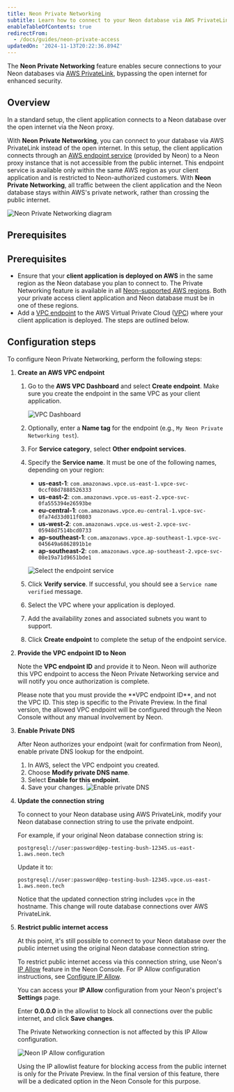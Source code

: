 ```yaml
---
title: Neon Private Networking
subtitle: Learn how to connect to your Neon database via AWS PrivateLink
enableTableOfContents: true
redirectFrom:
  - /docs/guides/neon-private-access
updatedOn: '2024-11-13T20:22:36.894Z'
---
```


<PrivatePreview />

The **Neon Private Networking** feature enables secure connections to your Neon databases via [AWS PrivateLink](https://docs.aws.amazon.com/vpc/latest/privatelink/concepts.html), bypassing the open internet for enhanced security.

## Overview

In a standard setup, the client application connects to a Neon database over the open internet via the Neon proxy.

With **Neon Private Networking**, you can connect to your database via AWS PrivateLink instead of the open internet. In this setup, the client application connects through an [AWS endpoint service](https://docs.aws.amazon.com/vpc/latest/privatelink/configure-endpoint-service.html) (provided by Neon) to a Neon proxy instance that is not accessible from the public internet. This endpoint service is available only within the same AWS region as your client application and is restricted to Neon-authorized customers. With **Neon Private Networking**, all traffic between the client application and the Neon database stays within AWS's private network, rather than crossing the public internet.

![Neon Private Networking diagram](/docs/guides/neon_private_access.jpg)

## Prerequisites

## Prerequisites

- Ensure that your **client application is deployed on AWS** in the same region as the Neon database you plan to connect to. The Private Networking feature is available in all [Neon-supported AWS regions](/docs/introduction/regions#aws-regions). Both your private access client application and Neon database must be in one of these regions.
- Add a [VPC endpoint](https://docs.aws.amazon.com/vpc/latest/privatelink/concepts.html#concepts-vpc-endpoints) to the AWS Virtual Private Cloud ([VPC](https://docs.aws.amazon.com/vpc/latest/userguide/what-is-amazon-vpc.html)) where your client application is deployed. The steps are outlined below.

## Configuration steps

To configure Neon Private Networking, perform the following steps:

1.  **Create an AWS VPC endpoint**

    1. Go to the **AWS VPC Dashboard** and select **Create endpoint**. Make sure you create the endpoint in the same VPC as your client application.

       ![VPC Dashboard](/docs/guides/pl_vpc_dashboard.png)

    1. Optionally, enter a **Name tag** for the endpoint (e.g., `My Neon Private Networking test`).
    1. For **Service category**, select **Other endpoint services**.
    1. Specify the **Service name**. It must be one of the following names, depending on your region:

       - **us-east-1**: `com.amazonaws.vpce.us-east-1.vpce-svc-0ccf08d7888526333`
       - **us-east-2**: `com.amazonaws.vpce.us-east-2.vpce-svc-0fa555394e26593be`
       - **eu-central-1**: `com.amazonaws.vpce.eu-central-1.vpce-svc-0fa74d33d011f0803`
       - **us-west-2**: `com.amazonaws.vpce.us-west-2.vpce-svc-05948d7514bcd0733`
       - **ap-southeast-1**: `com.amazonaws.vpce.ap-southeast-1.vpce-svc-045649a6862891b1e`
       - **ap-southeast-2**: `com.amazonaws.vpce.ap-southeast-2.vpce-svc-08e19a71d9651bde1`

       ![Select the endpoint service](/docs/guides/pl_select_endpoint_service.png)

    1. Click **Verify service**. If successful, you should see a `Service name verified` message.
    1. Select the VPC where your application is deployed.
    1. Add the availability zones and associated subnets you want to support.
    1. Click **Create endpoint** to complete the setup of the endpoint service.

2.  **Provide the VPC endpoint ID to Neon**

    Note the **VPC endpoint ID** and provide it to Neon. Neon will authorize this VPC endpoint to access the Neon Private Networking service and will notify you once authorization is complete.

    <Admonition type="note">
     Please note that you must provide the **VPC endpoint ID**, and not the VPC ID. This step is specific to the Private Preview. In the final version, the allowed VPC endpoint will be configured through the Neon Console without any manual involvement by Neon.
    </Admonition>

3.  **Enable Private DNS**

    After Neon authorizes your endpoint (wait for confirmation from Neon), enable private DNS lookup for the endpoint.

    1. In AWS, select the VPC endpoint you created.
    1. Choose **Modify private DNS name**.
    1. Select **Enable for this endpoint**.
    1. Save your changes.
       ![Enable private DNS](/docs/guides/pl_enable_private_dns.png)

4.  **Update the connection string**

    To connect to your Neon database using AWS PrivateLink, modify your Neon database connection string to use the private endpoint.

    For example, if your original Neon database connection string is:

    ```
    postgresql://user:password@ep-testing-bush-12345.us-east-1.aws.neon.tech
    ```

    Update it to:

    ```
    postgresql://user:password@ep-testing-bush-12345.vpce.us-east-1.aws.neon.tech
    ```

    Notice that the updated connection string includes `vpce` in the hostname. This change will route database connections over AWS PrivateLink.

5.  **Restrict public internet access**

    At this point, it's still possible to connect to your Neon database over the public internet using the original Neon database connection string.

    To restrict public internet access via this connection string, use Neon's [IP Allow](/docs/introduction/ip-allow) feature in the Neon Console. For IP Allow configuration instructions, see [Configure IP Allow](/docs/manage/projects#configure-ip-allow).

    You can access your **IP Allow** configuration from your Neon's project's **Settings** page.

    Enter **0.0.0.0** in the allowlist to block all connections over the public internet, and click **Save changes**.

    <Admonition type="note">
     The Private Networking connection is not affected by this IP Allow configuration.
    </Admonition>

    ![Neon IP Allow configuration](/docs/guides/pl_neon_ip_allow.png)

    <Admonition type="note">
     Using the IP allowlist feature for blocking access from the public internet is only for the Private Preview. In the final version of this feature, there will be a dedicated option in the Neon Console for this purpose.
    </Admonition>

    <NeedHelp />
